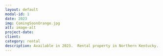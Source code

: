 ```yaml
---
layout: default
modal-id: 1
date: 2023
img: ComingSoonOrange.jpg
alt: image-alt
project-date: 
client: 
category: rental
description: Available in 2023.  Rental property in Northern Kentucky.
---
```


